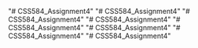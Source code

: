 "# CSS584_Assignment4" 
"# CSS584_Assignment4" 
"# CSS584_Assignment4" 
"# CSS584_Assignment4" 
"# CSS584_Assignment4" 
"# CSS584_Assignment4" 
"# CSS584_Assignment4" 
"# CSS584_Assignment4" 
